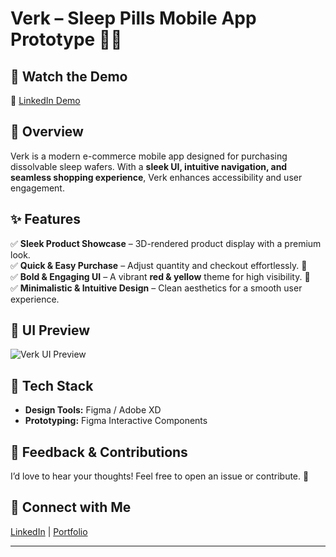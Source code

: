 # Verk – Sleep Pills Mobile App Prototype 🌙💊  

## 🎥 Watch the Demo  
🔗 [LinkedIn Demo](https://www.linkedin.com/feed/update/urn:li:activity:7299855995021725697/)  

## 📌 Overview  
Verk is a modern e-commerce mobile app designed for purchasing dissolvable sleep wafers. With a **sleek UI, intuitive navigation, and seamless shopping experience**, Verk enhances accessibility and user engagement.  

## ✨ Features  
✅ **Sleek Product Showcase** – 3D-rendered product display with a premium look.  
✅ **Quick & Easy Purchase** – Adjust quantity and checkout effortlessly. 🛒  
✅ **Bold & Engaging UI** – A vibrant **red & yellow** theme for high visibility. 🎨  
✅ **Minimalistic & Intuitive Design** – Clean aesthetics for a smooth user experience.  

## 📱 UI Preview  
![Verk UI Preview](Cover%202.png)  

## 🔧 Tech Stack  
- **Design Tools:** Figma / Adobe XD  
- **Prototyping:** Figma Interactive Components  

## 🚀 Feedback & Contributions  
I’d love to hear your thoughts! Feel free to open an issue or contribute. 🙌  

## 🔗 Connect with Me  
[LinkedIn](https://www.linkedin.com/in/vigneshprabhakaran) | [Portfolio](#)  

---

